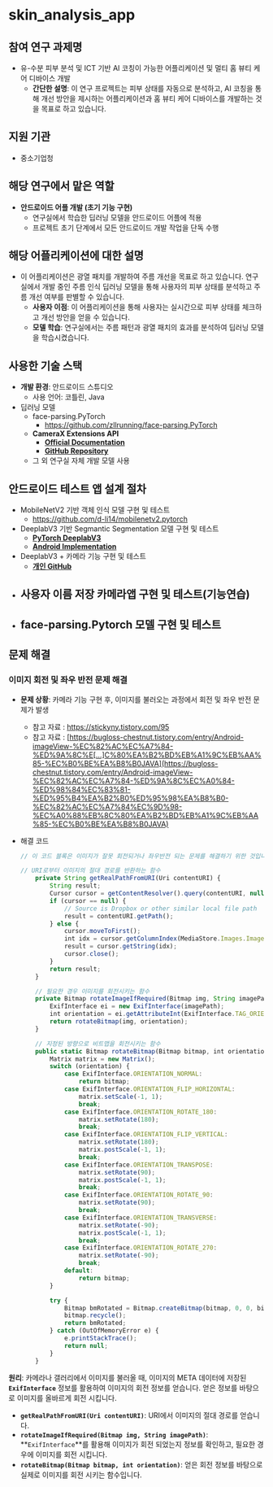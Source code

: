 # skin_analysis_app
## 참여 연구 과제명

- 유-수분 피부 분석 및 ICT 기반 AI 코칭이 가능한 어플리케이션 및 멀티 홈 뷰티 케어 디바이스 개발
    - **간단한 설명**: 이 연구 프로젝트는 피부 상태를 자동으로 분석하고, AI 코칭을 통해 개선 방안을 제시하는 어플리케이션과 홈 뷰티 케어 디바이스를 개발하는 것을 목표로 하고 있습니다.

## 지원 기관

- 중소기업청

## 해당 연구에서 맡은 역할

- **안드로이드 어플 개발 (초기 기능 구현)**
    - 연구실에서 학습한 딥러닝 모델을 안드로이드 어플에 적용
    - 프로젝트 초기 단계에서 모든 안드로이드 개발 작업을 단독 수행

## 해당 어플리케이션에 대한 설명

- 이 어플리케이션은 광열 패치를 개발하여 주름 개선을 목표로 하고 있습니다. 연구실에서 개발 중인 주름 인식 딥러닝 모델을 통해 사용자의 피부 상태를 분석하고 주름 개선 여부를 판별할 수 있습니다.
    - **사용자 이점**: 이 어플리케이션을 통해 사용자는 실시간으로 피부 상태를 체크하고 개선 방안을 얻을 수 있습니다.
    - **모델 학습**: 연구실에서는 주름 패턴과 광열 패치의 효과를 분석하여 딥러닝 모델을 학습시켰습니다.

## 사용한 기술 스택

- **개발 환경**: 안드로이드 스튜디오
    - 사용 언어: 코틀린, Java
- 딥러닝 모델
    - face-parsing.PyTorch
        - https://github.com/zllrunning/face-parsing.PyTorch
    - ****CameraX Extensions API****
        - [**Official Documentation**](https://developer.android.com/training/camerax/extensions-api?hl=ko)
        - [**GitHub Repository**](https://github.com/android/camera-samples/tree/main/CameraXExtensions)
    - 그 외 연구실 자체 개발 모델 사용

## 안드로이드 테스트 앱 설계 절차

- MobileNetV2 기반 객체 인식 모델 구현 및 테스트
    - https://github.com/d-li14/mobilenetv2.pytorch
- DeeplabV3 기반 Segmantic Segmentation 모델 구현 및 테스트
    - [**PyTorch DeeplabV3**](https://pytorch.org/hub/pytorch_vision_deeplabv3_resnet101/)
    - [**Android Implementation**](https://pytorch.org/tutorials/beginner/deeplabv3_on_android.html)
- DeeplabV3 + 카메라 기능 구현 및 테스트
    - [**개인 GitHub**](https://github.com/pakyoong/Image_segmentation)
- 사용자 이름 저장 카메라앱 구현 및 테스트(기능연습)
    - 
- face-parsing.Pytorch 모델 구현 및 테스트
    - 

## 문제 해결

### **이미지 회전 및 좌우 반전 문제 해결**

- **문제 상황**: 카메라 기능 구현 후, 이미지를 불러오는 과정에서 회전 및 좌우 반전 문제가 발생
    - 참고 자료 : https://stickyny.tistory.com/95
    - 참고 자료 : [https://bugloss-chestnut.tistory.com/entry/Android-imageView-%EC%82%AC%EC%A7%84-%ED%9A%8C%E[…]C%80%EA%B2%BD%EB%A1%9C%EB%AA%85-%EC%B0%BE%EA%B8%B0JAVA](https://bugloss-chestnut.tistory.com/entry/Android-imageView-%EC%82%AC%EC%A7%84-%ED%9A%8C%EC%A0%84-%ED%98%84%EC%83%81-%ED%95%B4%EA%B2%B0%ED%95%98%EA%B8%B0-%EC%82%AC%EC%A7%84%EC%9D%98-%EC%A0%88%EB%8C%80%EA%B2%BD%EB%A1%9C%EB%AA%85-%EC%B0%BE%EA%B8%B0JAVA)
- 해결 코드
    
    ```jsx
    // 이 코드 블록은 이미지가 잘못 회전되거나 좌우반전 되는 문제를 해결하기 위한 것입니다.
    
    // URI로부터 이미지의 절대 경로를 반환하는 함수
        private String getRealPathFromURI(Uri contentURI) {
            String result;
            Cursor cursor = getContentResolver().query(contentURI, null, null, null, null);
            if (cursor == null) {
                // Source is Dropbox or other similar local file path
                result = contentURI.getPath();
            } else {
                cursor.moveToFirst();
                int idx = cursor.getColumnIndex(MediaStore.Images.ImageColumns.DATA);
                result = cursor.getString(idx);
                cursor.close();
            }
            return result;
        }
    
        // 필요한 경우 이미지를 회전시키는 함수
        private Bitmap rotateImageIfRequired(Bitmap img, String imagePath) throws IOException {
            ExifInterface ei = new ExifInterface(imagePath);
            int orientation = ei.getAttributeInt(ExifInterface.TAG_ORIENTATION, ExifInterface.ORIENTATION_UNDEFINED);
            return rotateBitmap(img, orientation);
        }
    
        // 지정된 방향으로 비트맵을 회전시키는 함수
        public static Bitmap rotateBitmap(Bitmap bitmap, int orientation) {
            Matrix matrix = new Matrix();
            switch (orientation) {
                case ExifInterface.ORIENTATION_NORMAL:
                    return bitmap;
                case ExifInterface.ORIENTATION_FLIP_HORIZONTAL:
                    matrix.setScale(-1, 1);
                    break;
                case ExifInterface.ORIENTATION_ROTATE_180:
                    matrix.setRotate(180);
                    break;
                case ExifInterface.ORIENTATION_FLIP_VERTICAL:
                    matrix.setRotate(180);
                    matrix.postScale(-1, 1);
                    break;
                case ExifInterface.ORIENTATION_TRANSPOSE:
                    matrix.setRotate(90);
                    matrix.postScale(-1, 1);
                    break;
                case ExifInterface.ORIENTATION_ROTATE_90:
                    matrix.setRotate(90);
                    break;
                case ExifInterface.ORIENTATION_TRANSVERSE:
                    matrix.setRotate(-90);
                    matrix.postScale(-1, 1);
                    break;
                case ExifInterface.ORIENTATION_ROTATE_270:
                    matrix.setRotate(-90);
                    break;
                default:
                    return bitmap;
            }
    
            try {
                Bitmap bmRotated = Bitmap.createBitmap(bitmap, 0, 0, bitmap.getWidth(), bitmap.getHeight(), matrix, true);
                bitmap.recycle();
                return bmRotated;
            } catch (OutOfMemoryError e) {
                e.printStackTrace();
                return null;
            }
        }
    ```
    

**원리**: 카메라나 갤러리에서 이미지를 불러올 때, 이미지의 META 데이터에 저장된 **`ExifInterface`** 정보를 활용하여 이미지의 회전 정보를 얻습니다. 얻은 정보를 바탕으로 이미지를 올바르게 회전 시킵니다.

- **`getRealPathFromURI(Uri contentURI)`**: URI에서 이미지의 절대 경로를 얻습니다.
- **`rotateImageIfRequired(Bitmap img, String imagePath)`**: **`ExifInterface`**를 활용해 이미지가 회전 되었는지 정보를 확인하고, 필요한 경우에 이미지를 회전 시킵니다.
- **`rotateBitmap(Bitmap bitmap, int orientation)`**: 얻은 회전 정보를 바탕으로 실제로 이미지를 회전 시키는 함수입니다.
